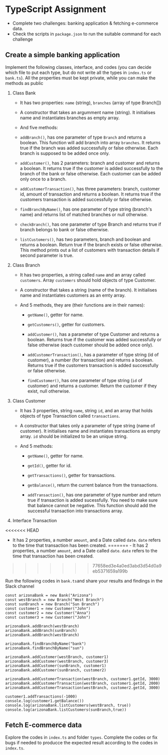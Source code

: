 # TypeScript Assignment

- Complete two challenges: banking application & fetching e-commerce data.
- Check the scripts in `package.json` to run the suitable command for each challenge

## Create a simple banking application

Implement the following classes, interface, and codes (you can decide which file to put each type, but do not write all the types in `index.ts` or `bank.ts`). All the properties must be kept private, while you can make the methods as public

1. Class Bank

   - It has two properties: `name` (string), `branches` (array of type Branch[])

   - A constructor that takes an argumment name (string). It initialises name and instantiates branches as empty array.

   - And five methods:

   - `addBranch()`, has one parameter of type `Branch` and returns a boolean. This function will add branch into array `branches`. It returns true if the branch was added successfully or false otherwise. Each branch is supposed to be added once only.

   - `addCustomer()`, has 2 parameters: branch and customer and returns a boolean. It returns true if the customer is added successfully to the branch of the bank or false otherwise. Each customer can be added only once to a branch.

   - `addCustomerTransaction()`, has three parameters: branch, customer id, amount of transaction and returns a boolean. It returns true if the customers transaction is added successfully or false otherwise.

   - `findBranchByName()`, has one parameter of type string (branch's name) and returns list of matched branches or null otherwise.

   - `checkBranch()`, has one parameter of type Branch and returns true if branch belongs to bank or false otherwise.

   - `listCustomers()`, has two parameters, branch and boolean and returns a boolean. Return true if the branch exists or false otherwise. This method prints out a list of customers with transaction details if second parameter is true.

2. Class Branch

   - It has two properties, a string called `name` and an array called `customers`. Array `customers` should hold objects of type Customer.

   - A constructor that takes a string (name of the branch). It initialises name and instantiates customers as an emty array.

   - And 5 methods, they are (their functions are in their names):

      - `getName()`, getter for name.

      - `getCustomers()`, getter for customers.

      - `addCustomer()`, has a parameter of type Customer and returns a boolean. Returns true if the customer was added successfully or false otherwise (each customer should be added once only).

      - `addCustomerTransaction()`, has a parameter of type string (id of customer), a number (for transaction) and returns a boolean. Returns true if the customers transaction is added successfully or false otherwise.

      - `findCustomer()`, has one parameter of type string (`id` of customer) and returns a customer. Return the customer if they exist, null otherwise.

3. Class Customer

   - It has 3 properties, string `name`, string `id`, and an array that holds objects of type Transaction called `transactions`.

   - A constructor that takes only a parameter of type string (name of customer). It initialises name and instantiates transactions as empty array. `id` should be initialized to be an unique string.

   - And 5 methods:

      - `getName()`, getter for name.

      - `getId()`, getter for id.

      - `getTransactions()`, getter for transactions.

      - `getBalance()`, return the current balance from the transactions.

      - `addTransaction()`, has one parameter of type number and return true if transaction is added sucessfully. You need to make sure that balance cannot be negative. This function should add the successful transaction into transactions array.

4. Interface Transaction

<<<<<<< HEAD
   - It has 2 properties, a number `amount`, and a Date called `date`. `date` refers to the time that transaction has been created.
=======
    - It has 2 properties, a number `amount`, and a Date called `date`. `date` refers to the time that transaction has been created.
>>>>>>> 77658ed3e4a0ed3abd3d54d0a9eb5371659a199b

Run the following codes in `bank.ts`and share your results and findings in the Slack channel

```
const arizonaBank = new Bank("Arizona")
const westBranch = new Branch("West Branch")
const sunBranch = new Branch("Sun Branch")
const customer1 = new Customer("John")
const customer2 = new Customer("Anna")
const customer3 = new Customer("John")

arizonaBank.addBranch(westBranch)
arizonaBank.addBranch(sunBranch)
arizonaBank.addBranch(westBranch) 

arizonaBank.findBranchByName("bank")
arizonaBank.findBranchByName("sun")

arizonaBank.addCustomer(westBranch, customer1)
arizonaBank.addCustomer(westBranch, customer3)
arizonaBank.addCustomer(sunBranch, customer1)
arizonaBank.addCustomer(sunBranch, customer2)

arizonaBank.addCustomerTransaction(westBranch, customer1.getId, 3000)
arizonaBank.addCustomerTransaction(westBranch, customer1.getId, 2000)
arizonaBank.addCustomerTransaction(westBranch, customer2.getId, 3000)

customer1.addTransactions(-1000)
console.log(customer1.getBalance())
console.log(arizonaBank.listCustomers(westBranch, true))
console.log(arizonaBank.listCustomers(sunBranch,true))
```

## Fetch E-commerce data

Explore the codes in `index.ts` and folder `types`. Complete the codes or fix bugs
if needed to producce the expected result according to the codes in `index.ts`.
